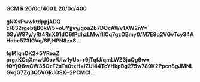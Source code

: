 #### GCM R 20/0c/400 L 20/0c/400
**gNXsPwwktdppjADQ**<br/>**c/832rgebtjB6kW5+oUYjjvy/goaZb7DOcAWv1XW2nY=**<br/>**09yW97y/yRt4RnX91dO6fPdhzLMv/fIlCq7gzOBmy0/M7E9q2VGvTcy34AHdbc573IGVq/SPjHPN8zxS...**<br/><br/>
**fgMlqnOK2+5YRoaZ**<br/>**prgxKOqXmwU0ov/UIw1yUs+r9jTqfJ/qmLWZ3juQg9w=**<br/>**fQYjQ8wCW35OzF2sTn0txH+iZUi44TcYHkpBg275w789K2Ppcn8gJMNLGkgG7Zg3Q5VGRJOSX+2PCMCI...**